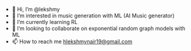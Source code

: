 - 👋 Hi, I’m @lekshmy
- 👀 I’m interested in music generation with ML (AI Music generator)
- 🌱 I’m currently learning RL
- 💞️ I’m looking to collaborate on exponential random graph models with ML
- 📫 How to reach me hlekshmynair19@gmail.com

<!---
leksro/leksro is a ✨ special ✨ repository because its `README.md` (this file) appears on your GitHub profile.
You can click the Preview link to take a look at your changes.
--->
